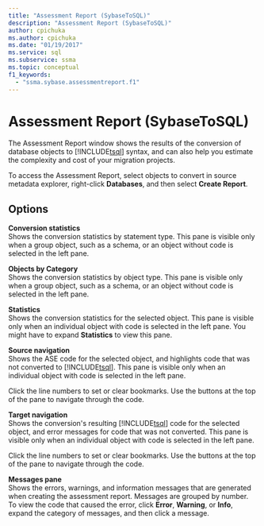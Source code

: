```yaml
---
title: "Assessment Report (SybaseToSQL)"
description: "Assessment Report (SybaseToSQL)"
author: cpichuka
ms.author: cpichuka
ms.date: "01/19/2017"
ms.service: sql
ms.subservice: ssma
ms.topic: conceptual
f1_keywords:
  - "ssma.sybase.assessmentreport.f1"
---
```

# Assessment Report (SybaseToSQL)
The Assessment Report window shows the results of the conversion of database objects to [!INCLUDE[tsql](../../includes/tsql-md.md)] syntax, and can also help you estimate the complexity and cost of your migration projects.  
  
To access the Assessment Report, select objects to convert in source metadata explorer, right-click **Databases**, and then select **Create Report**.  
  
## Options  
**Conversion statistics**  
Shows the conversion statistics by statement type. This pane is visible only when a group object, such as a schema, or an object without code is selected in the left pane.  
  
**Objects by Category**  
Shows the conversion statistics by object type. This pane is visible only when a group object, such as a schema, or an object without code is selected in the left pane.  
  
**Statistics**  
Shows the conversion statistics for the selected object. This pane is visible only when an individual object with code is selected in the left pane. You might have to expand **Statistics** to view this pane.  
  
**Source navigation**  
Shows the ASE code for the selected object, and highlights code that was not converted to [!INCLUDE[tsql](../../includes/tsql-md.md)]. This pane is visible only when an individual object with code is selected in the left pane.  
  
Click the line numbers to set or clear bookmarks. Use the buttons at the top of the pane to navigate through the code.  
  
**Target navigation**  
Shows the conversion's resulting [!INCLUDE[tsql](../../includes/tsql-md.md)] code for the selected object, and error messages for code that was not converted. This pane is visible only when an individual object with code is selected in the left pane.  
  
Click the line numbers to set or clear bookmarks. Use the buttons at the top of the pane to navigate through the code.  
  
**Messages pane**  
Shows the errors, warnings, and information messages that are generated when creating the assessment report. Messages are grouped by number. To view the code that caused the error, click **Error**, **Warning**, or **Info**, expand the category of messages, and then click a message.  
  
